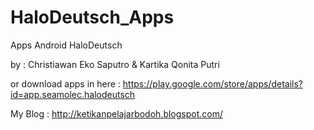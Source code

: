 HaloDeutsch_Apps
================

Apps Android HaloDeutsch  

by : Christiawan Eko Saputro & Kartika Qonita Putri


or download apps in here : 
https://play.google.com/store/apps/details?id=app.seamolec.halodeutsch


My Blog : http://ketikanpelajarbodoh.blogspot.com/
